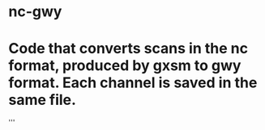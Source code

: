 # nc-gwy
# Code that converts scans in the nc format, produced by gxsm to gwy format. Each channel is saved in the same file. 
'''

